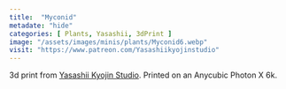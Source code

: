 ```yaml
---
title:  "Myconid"
metadate: "hide"
categories: [ Plants, Yasashii, 3dPrint ]
image: "/assets/images/minis/plants/Myconid6.webp"
visit: "https://www.patreon.com/Yasashiikyojinstudio"
---
```

3d print from [Yasashii Kyojin Studio](https://www.patreon.com/Yasashiikyojinstudio). 
Printed on an Anycubic Photon X 6k.
